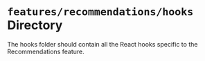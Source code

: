 # `features/recommendations/hooks` Directory

The hooks folder should contain all the React hooks specific to the Recommendations feature.
